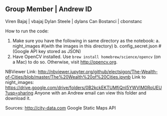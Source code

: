 Group Member | Andrew ID
------------------------
Viren Bajaj  | vbajaj
Dylan Steele | dylans
Can Bostanci | cbonstanc

How to run the code:
1. Make sure you have the following in same directory as the notebook:
	a. night_images  #(with the images in this directory)
	b. config_secret.json #(Google API key stored as JSON)
2. Have OpenCV installed. Use `brew install homebrew/science/opencv` (on a Mac) to do so. Otherwise, visit http://opencv.org.

NBViewer Link: http://nbviewer.jupyter.org/github/electsigon/The-Wealth-of-Cities/blob/master/The%20Wealth%20of%20Cities.ipynb
Link to night_images: https://drive.google.com/drive/folders/0B2kckEKTUMfjQnI5YWVIM0RoUEU?usp=sharing
Anyone with an Andrew email can view this folder and download it.

Sources:
http://city-data.com
Google Static Maps API
